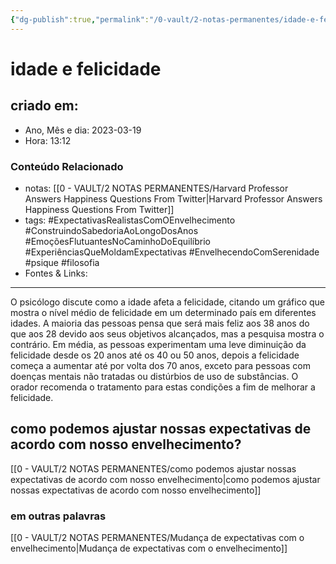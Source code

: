 ```yaml
---
{"dg-publish":true,"permalink":"/0-vault/2-notas-permanentes/idade-e-felicidade/","tags":["permanente","ExpectativasRealistasComOEnvelhecimento","ConstruindoSabedoriaAoLongoDosAnos","EmoçõesFlutuantesNoCaminhoDoEquilíbrio","ExperiênciasQueMoldamExpectativas","EnvelhecendoComSerenidade","psique","filosofia"],"dgHomeLink":true,"dgShowLocalGraph":true,"dgShowFileTree":true,"dgEnableSearch":true,"noteIcon":""}
---
```


# idade e felicidade

## criado em: 

- Ano, Mês e dia: 2023-03-19
- Hora: 13:12

### Conteúdo Relacionado

- notas: [[0 - VAULT/2 NOTAS PERMANENTES/Harvard Professor Answers Happiness Questions From Twitter\|Harvard Professor Answers Happiness Questions From Twitter]]
- tags: #ExpectativasRealistasComOEnvelhecimento #ConstruindoSabedoriaAoLongoDosAnos #EmoçõesFlutuantesNoCaminhoDoEquilíbrio #ExperiênciasQueMoldamExpectativas #EnvelhecendoComSerenidade
#psique #filosofia 
- Fontes & Links: 
---

O psicólogo discute como a idade afeta a felicidade, citando um gráfico que mostra o nível médio de felicidade em um determinado país em diferentes idades. A maioria das pessoas pensa que será mais feliz aos 38 anos do que aos 28 devido aos seus objetivos alcançados, mas a pesquisa mostra o contrário. Em média, as pessoas experimentam uma leve diminuição da felicidade desde os 20 anos até os 40 ou 50 anos, depois a felicidade começa a aumentar até por volta dos 70 anos, exceto para pessoas com doenças mentais não tratadas ou distúrbios de uso de substâncias. O orador recomenda o tratamento para estas condições a fim de melhorar a felicidade.

## como podemos ajustar nossas expectativas de acordo com nosso envelhecimento?

[[0 - VAULT/2 NOTAS PERMANENTES/como podemos ajustar nossas expectativas de acordo com nosso envelhecimento\|como podemos ajustar nossas expectativas de acordo com nosso envelhecimento]]



### em outras palavras
[[0 - VAULT/2 NOTAS PERMANENTES/Mudança de expectativas com o envelhecimento\|Mudança de expectativas com o envelhecimento]]

